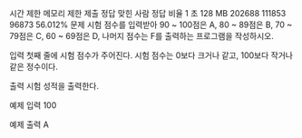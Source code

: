 시간 제한	메모리 제한	제출	정답	맞힌 사람	정답 비율
1 초	128 MB	202688	111853	96873	56.012%
문제
시험 점수를 입력받아 90 ~ 100점은 A, 80 ~ 89점은 B, 70 ~ 79점은 C, 60 ~ 69점은 D, 나머지 점수는 F를 출력하는 프로그램을 작성하시오.

입력
첫째 줄에 시험 점수가 주어진다. 시험 점수는 0보다 크거나 같고, 100보다 작거나 같은 정수이다.

출력
시험 성적을 출력한다.

예제 입력
100

예제 출력
A